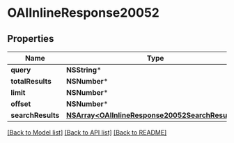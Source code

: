 # OAIInlineResponse20052

## Properties
Name | Type | Description | Notes
------------ | ------------- | ------------- | -------------
**query** | **NSString*** |  | 
**totalResults** | **NSNumber*** |  | 
**limit** | **NSNumber*** |  | 
**offset** | **NSNumber*** |  | 
**searchResults** | [**NSArray&lt;OAIInlineResponse20052SearchResults&gt;***](OAIInlineResponse20052SearchResults.md) |  | 

[[Back to Model list]](../README.md#documentation-for-models) [[Back to API list]](../README.md#documentation-for-api-endpoints) [[Back to README]](../README.md)


